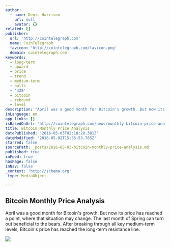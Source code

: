 ```yaml
---
author:
  - name: Denis Harrison
    url: null
    avatar: {}
related: []
publisher:
  url: 'http://cointelegraph.com'
  name: CoinTelegraph
  favicon: 'http://cointelegraph.com/favicon.png'
  domain: cointelegraph.com
keywords:
  - long-term
  - upward
  - price
  - trend
  - medium-term
  - bulls
  - '428'
  - bitcoin
  - rebound
  - level
description: "April was a good month for Bitcoin's growth. But now its price has reached a point, where that situation may change. The last month of Spring can turn out beneficial to the bears. After breaking through all key medium-term levels, Bitcoin's price has reached the long-term resistance line."
inLanguage: en
app_links: []
isBasedOnUrl: 'http://cointelegraph.com/news/monthly-bitcoin-price-analysis'
title: Bitcoin Monthly Price Analysis
datePublished: '2016-05-03T02:18:28.381Z'
dateModified: '2016-05-02T15:35:53.765Z'
starred: false
sourcePath: _posts/2016-05-03-bitcoin-monthly-price-analysis.md
published: true
inFeed: true
hasPage: false
inNav: false
_context: 'http://schema.org'
_type: MediaObject

---
```

<article style=""><h1>Bitcoin Monthly Price Analysis</h1><p>April was a good month for Bitcoin's growth. But now its price has reached a point, where that situation may change. The last month of Spring can turn out beneficial to the bears. After breaking through all key medium-term levels, Bitcoin's price has reached the long-term resistance line.</p><img src="http://cointelegraph.com/storage/uploads/view/bf35f65115b0298b641d8a6a7f333764.jpg" /></article>